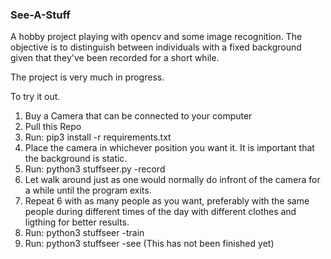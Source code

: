 ### See-A-Stuff

A hobby project playing with opencv and some image recognition. The objective is to distinguish between individuals
with a fixed background given that they've been recorded for a short while.


The project is very much in progress.


To try it out. 
  1. Buy a Camera that can be connected to your computer
  2. Pull this Repo
  3. Run: pip3 install -r requirements.txt
  4. Place the camera in whichever position you want it. It is important that the background is static.
  5. Run: python3 stuffseer.py -record
  6. Let walk around just as one would normally do infront of the camera for a while until the program exits.
  7. Repeat 6 with as many people as you want, preferably with the same people during different times of the day with different clothes and ligthing for better results.
  8. Run: python3 stuffseer -train
  9. Run: python3 stuffseer -see (This has not been finished yet)

